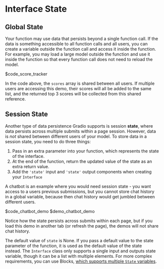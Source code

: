 # Interface State

## Global State

Your function may use data that persists beyond a single function call. If the data is something accessible to all function calls and all users, you can create a variable outside the function call and access it inside the function. For example, you may load a large model outside the function and use it inside the function so that every function call does not need to reload the model. 

$code_score_tracker

In the code above, the `scores` array is shared between all users. If multiple users are accessing this demo, their scores will all be added to the same list, and the returned top 3 scores will be collected from this shared reference. 

## Session State

Another type of data persistence Gradio supports is session **state**, where data persists across multiple submits within a page session. However, data is *not* shared between different users of your model. To store data in a session state, you need to do three things:

1. Pass in an extra parameter into your function, which represents the state of the interface.
2. At the end of the function, return the updated value of the state as an extra return value.
3. Add the `'state'` input and `'state'` output components when creating your `Interface`

A chatbot is an example where you would need session state - you want access to a users previous submissions, but you cannot store chat history in a global variable, because then chat history would get jumbled between different users. 

$code_chatbot_demo
$demo_chatbot_demo

Notice how the state persists across submits within each page, but if you load this demo in another tab (or refresh the page), the demos will not share chat history. 

The default value of `state` is None. If you pass a default value to the state parameter of the function, it is used as the default value of the state instead. The `Interface` class only supports a single input and outputs state variable, though it can be a list with multiple elements. For more complex requirements, you can use Blocks, [which supports multiple `State` variables](/state_in_blocks/).